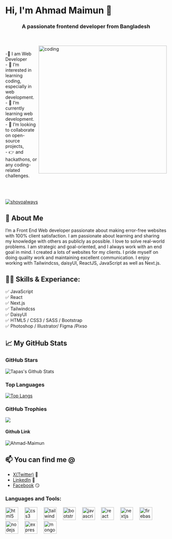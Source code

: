 # Hi, I'm Ahmad Maimun 👋 

<h3 align="center">A passionate frontend developer from Bangladesh</h3>
<br>
<br>


<img align="right" alt="coding" width="400" src="https://user-images.githubusercontent.com/55389276/140866485-8fb1c876-9a8f-4d6a-98dc-08c4981eaf70.gif">

<br> 
-👑 I am Web Developer <br> 
- 👀 I’m interested in learning coding, especially in web development. <br> 
- 🌱 I’m currently learning web development.  <br> 
- 💞️ I’m looking to collaborate on open-source projects, <br> 
- 👉 and hackathons, or any coding-related challenges.
<br>
<br>
<br>
<br>
<p align="left"> <a href="https://x.com/AhamdMaimun" target="blank"><img src="https://img.shields.io/twitter/follow/AhmadMaimun?logo=twitter&style=for-the-badge" alt="shovoalways" /></a> </p>

## 🚀 About Me
I’m a Front End Web developer passionate about making error-free websites with 100% client satisfaction. I am passionate about learning and sharing my knowledge with others as publicly as possible. I love to solve real-world problems. I am strategic and goal-oriented, and I always work with an end goal in mind. I created a lots of websites for my clients. I pride myself on doing quality work and maintaining excellent communication. I enjoy working with Tailwindcss, daisyUI, ReactJS, JavaScript as well as Next.js. 

## 👨‍💻 Skills & Experiance: 
✅ JavaScript <br>
✅ React <br>
✅ Next.js <br>
✅ Tailwindcss <br> 
✅ DaisyUI <br> 
✅ HTML5 / CSS3 / SASS / Bootstrap <br>
✅ Photoshop / Illustrator/ Figma /Pixso <br>

## 📈 My GitHub Stats
### GitHub Stars

![Tapas's Github Stats](https://github-readme-stats.vercel.app/api?username=Ahmad-Maimun&show_icons=true&theme=radical)

### Top Languages

[![Top Langs](https://github-readme-stats.vercel.app/api/top-langs/?username=Ahmad-Maimun&layout=compact)](https://github.com/anuraghazra/github-readme-stats)


### GitHub Trophies
<img src="https://github-profile-trophy.vercel.app/?username=Ahmad-Maimun&theme=juicyfresh&no-bg=true" />

####  Github Link
<p align="left"> <img src="https://komarev.com/ghpvc/?username=Ahmad-Maimun&label=Profile%20views&color=0e75b6&style=flat" alt="Ahmad-Maimun" /> </p>

## 📫 You can find me @
<!-- YOU-CAN-FIND-ME:START -->
- [X(Twitter)](https://x.com/AhamdMaimun) 🐤
- [LinkedIn](www.linkedin.com/in/ahmad-maimun) 💼
- [Facebook](https://www.facebook.com/ahmad.maimun.wdd) 😏
<!-- YOU-CAN-FIND-ME:END -->


<h3 align="left">Languages and Tools:</h3>
<div align="left">
  <img src="https://cdn.jsdelivr.net/gh/devicons/devicon/icons/html5/html5-original.svg" height="40" alt="html5 logo"  />
  <img width="12" />
  <img src="https://cdn.jsdelivr.net/gh/devicons/devicon/icons/css3/css3-original.svg" height="40" alt="css3 logo"  />
  <img width="12" />
  <img src="https://camo.githubusercontent.com/52643e404ca1a1d90beb0095ebddda4b16b8c30dfcfeb5d42355a2df037c7c8e/68747470733a2f2f7777772e766563746f726c6f676f2e7a6f6e652f6c6f676f732f7461696c77696e646373732f7461696c77696e646373732d69636f6e2e737667" height="40" alt="tailwindcss logo"  />
  <img width="12" />
  <img src="https://cdn.jsdelivr.net/gh/devicons/devicon/icons/bootstrap/bootstrap-original.svg" height="40" alt="bootstrap logo"  />
  <img width="12" />
  <img src="https://cdn.jsdelivr.net/gh/devicons/devicon/icons/javascript/javascript-original.svg" height="40" alt="javascript logo"  />
  <img width="12" />
  <img src="https://cdn.jsdelivr.net/gh/devicons/devicon/icons/react/react-original.svg" height="40" alt="react logo"  />
  <img width="12" />
  <img src="https://cdn.jsdelivr.net/gh/devicons/devicon/icons/nextjs/nextjs-original.svg" height="40" alt="nextjs logo"  />
  <img width="12" />
  <img src="https://cdn.jsdelivr.net/gh/devicons/devicon/icons/firebase/firebase-plain.svg" height="40" alt="firebase logo"  />
  <img width="12" />
  <img src="https://cdn.jsdelivr.net/gh/devicons/devicon/icons/nodejs/nodejs-original.svg" height="40" alt="nodejs logo"  />
  <img width="12" />
  <img src="https://cdn.jsdelivr.net/gh/devicons/devicon/icons/express/express-original.svg" height="40" alt="express logo"  />
  <img width="12" />
  <img src="https://cdn.jsdelivr.net/gh/devicons/devicon/icons/mongodb/mongodb-original.svg" height="40" alt="mongodb logo"  />
</div>
